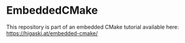 # EmbeddedCMake

This repository is part of an embedded CMake tutorial available here:
https://higaski.at/embedded-cmake/